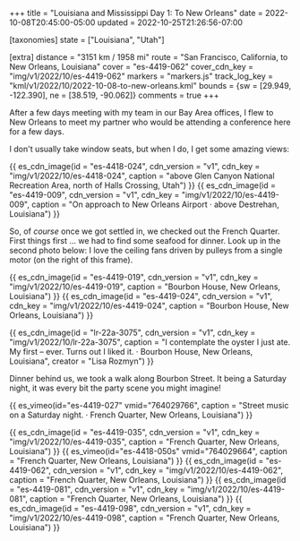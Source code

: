 +++
title = "Louisiana and Mississippi Day 1: To New Orleans"
date = 2022-10-08T20:45:00-05:00
updated = 2022-10-25T21:26:56-07:00

[taxonomies]
state = ["Louisiana", "Utah"]

[extra]
distance = "3151 km / 1958 mi"
route = "San Francisco, California, to New Orleans, Louisiana"
cover = "es-4419-062"
cover_cdn_key = "img/v1/2022/10/es-4419-062"
markers = "markers.js"
track_log_key = "kml/v1/2022/10/2022-10-08-to-new-orleans.kml"
bounds = {sw = [29.949, -122.390], ne = [38.519, -90.062]}
comments = true
+++

After a few days meeting with my team in our Bay Area offices, I flew to New Orleans to meet my partner who would be attending a conference here for a few days.

<!-- more -->

I don't usually take window seats, but when I do, I get some amazing views:

{{ es_cdn_image(id = "es-4418-024", cdn_version = "v1", cdn_key = "img/v1/2022/10/es-4418-024", caption = "above Glen Canyon National Recreation Area, north of Halls Crossing, Utah") }}
{{ es_cdn_image(id = "es-4419-009", cdn_version = "v1", cdn_key = "img/v1/2022/10/es-4419-009", caption = "On approach to New Orleans Airport · above Destrehan, Louisiana") }}

So, of _course_ once we got settled in, we checked out the French Quarter. First things first ... we had to find some seafood for dinner. Look up in the second photo below: I love the ceiling fans driven by pulleys from a single motor (on the right of this frame).

{{ es_cdn_image(id = "es-4419-019", cdn_version = "v1", cdn_key = "img/v1/2022/10/es-4419-019", caption = "Bourbon House, New Orleans, Louisiana") }}
{{ es_cdn_image(id = "es-4419-024", cdn_version = "v1", cdn_key = "img/v1/2022/10/es-4419-024", caption = "Bourbon House, New Orleans, Louisiana") }}

{{ es_cdn_image(id = "lr-22a-3075", cdn_version = "v1", cdn_key = "img/v1/2022/10/lr-22a-3075", caption = "I contemplate the oyster I just ate. My first – ever. Turns out I liked it. · Bourbon House, New Orleans, Louisiana", creator = "Lisa Rozmyn") }}

Dinner behind us, we took a walk along Bourbon Street. It being a Saturday night, it was every bit the party scene you might imagine!

{{ es_vimeo(id="es-4419-027" vmid="764029766", caption = "Street music on a Saturday night. · French Quarter, New Orleans, Louisiana") }}

{{ es_cdn_image(id = "es-4419-035", cdn_version = "v1", cdn_key = "img/v1/2022/10/es-4419-035", caption = "French Quarter, New Orleans, Louisiana") }}
{{ es_vimeo(id="es-4418-050s" vmid="764029664", caption = "French Quarter, New Orleans, Louisiana") }}
{{ es_cdn_image(id = "es-4419-062", cdn_version = "v1", cdn_key = "img/v1/2022/10/es-4419-062", caption = "French Quarter, New Orleans, Louisiana") }}
{{ es_cdn_image(id = "es-4419-081", cdn_version = "v1", cdn_key = "img/v1/2022/10/es-4419-081", caption = "French Quarter, New Orleans, Louisiana") }}
{{ es_cdn_image(id = "es-4419-098", cdn_version = "v1", cdn_key = "img/v1/2022/10/es-4419-098", caption = "French Quarter, New Orleans, Louisiana") }}
